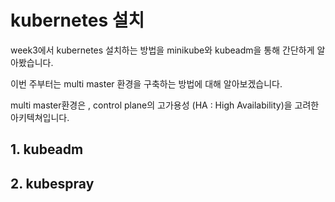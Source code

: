 # kubernetes 설치

week3에서 kubernetes 설치하는 방법을 minikube와 kubeadm을 통해 간단하게 알아봤습니다.

이번 주부터는 multi master 환경을 구축하는 방법에 대해 알아보겠습니다.

multi master환경은 , control plane의 고가용성 (HA : High Availability)을 고려한 아키텍쳐입니다.



## 1. kubeadm



## 2. kubespray